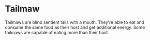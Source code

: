 # Tailmaw

Tailmaws are blind sentient tails with a mouth. They're able to eat and consume the same food as their host and get additional energy. Some tailmaws are capable of eating more than their host.